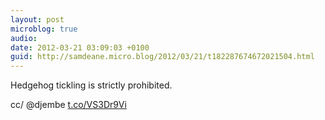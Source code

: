 ```yaml
---
layout: post
microblog: true
audio: 
date: 2012-03-21 03:09:03 +0100
guid: http://samdeane.micro.blog/2012/03/21/t182287674672021504.html
---
```

Hedgehog tickling is strictly prohibited.

cc/ @djembe  [t.co/VS3Dr9Vi](http://t.co/VS3Dr9Vi)
